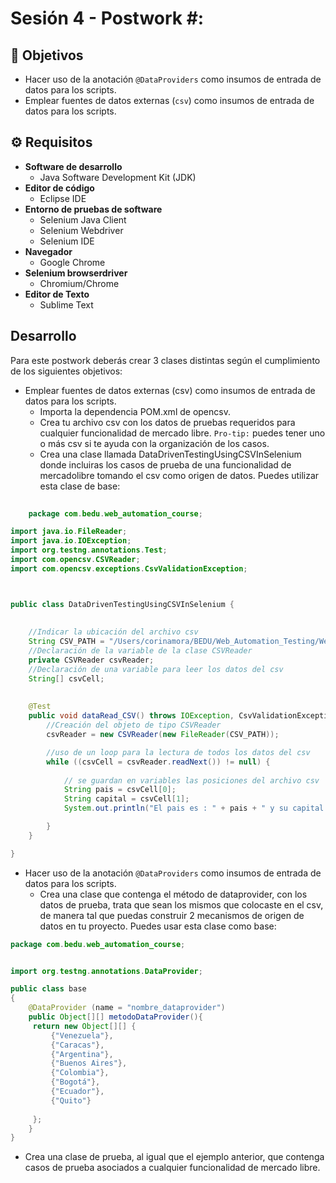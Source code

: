 # Sesión 4 - Postwork #: 

## :dart: Objetivos

- Hacer uso de la anotación `@DataProviders` como insumos de entrada de datos para los scripts.  
- Emplear fuentes de datos externas (`csv`) como insumos de entrada de datos para los scripts.



## ⚙ Requisitos

- __Software de desarrollo__
    - Java Software Development Kit (JDK)
- __Editor de código__
    - Eclipse IDE
- __Entorno de pruebas de software__
    - Selenium Java Client
    - Selenium Webdriver
    - Selenium IDE
- __Navegador__
    - Google Chrome
- __Selenium browserdriver__
    - Chromium/Chrome
- __Editor de Texto__
    - Sublime Text

## Desarrollo

Para este postwork deberás crear 3 clases distintas según el cumplimiento de los siguientes objetivos:
- Emplear fuentes de datos externas (csv) como insumos de entrada de datos para los scripts.
    - Importa la dependencia POM.xml de opencsv. 
    - Crea tu archivo csv con los datos de pruebas requeridos para cualquier funcionalidad de mercado libre. `Pro-tip:` puedes tener uno o más csv si te ayuda con la organización de los casos.
    - Crea una clase llamada DataDrivenTestingUsingCSVInSelenium donde incluiras los casos de prueba de una funcionalidad de mercadolibre tomando el csv como origen de datos. Puedes utilizar esta clase de base:

```Java
    
    package com.bedu.web_automation_course;

import java.io.FileReader;
import java.io.IOException;
import org.testng.annotations.Test;
import com.opencsv.CSVReader;
import com.opencsv.exceptions.CsvValidationException;



public class DataDrivenTestingUsingCSVInSelenium {
	
	
    //Indicar la ubicación del archivo csv
    String CSV_PATH = "/Users/corinamora/BEDU/Web_Automation_Testing/Web-Automation-Testing-2022/test.csv";
    //Declaración de la variable de la clase CSVReader
    private CSVReader csvReader;
    //Declaración de una variable para leer los datos del csv
    String[] csvCell;
    
 
    @Test
    public void dataRead_CSV() throws IOException, CsvValidationException {
        //Creación del objeto de tipo CSVReader
        csvReader = new CSVReader(new FileReader(CSV_PATH));

        //uso de un loop para la lectura de todos los datos del csv 
        while ((csvCell = csvReader.readNext()) != null) {
        	
        	// se guardan en variables las posiciones del archivo csv
            String pais = csvCell[0];
            String capital = csvCell[1];
            System.out.println("El pais es : " + pais + " y su capital es :" + capital);

        }
    }

}
```
- Hacer uso de la anotación `@DataProviders` como insumos de entrada de datos para los scripts.
    - Crea una clase que contenga el método de dataprovider, con los datos de prueba, trata que sean los mismos que colocaste en el csv, de manera tal que puedas construir 2 mecanismos de origen de datos en tu proyecto. Puedes usar esta clase como base:

```Java
package com.bedu.web_automation_course;


import org.testng.annotations.DataProvider;

public class base
{
	@DataProvider (name = "nombre_dataprovider")
    public Object[][] metodoDataProvider(){
	 return new Object[][] {
		 {"Venezuela"}, 
		 {"Caracas"},
		 {"Argentina"},
		 {"Buenos Aires"},
		 {"Colombia"}, 
		 {"Bogotá"},
		 {"Ecuador"}, 
		 {"Quito"}
		 
	 };
    }	
}
```


 - Crea una clase de prueba, al igual que el ejemplo anterior, que contenga casos de prueba asociados a cualquier funcionalidad de mercado libre. 